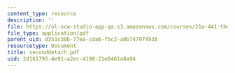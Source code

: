 ```yaml
---
content_type: resource
description: ''
file: https://ol-ocw-studio-app-qa.s3.amazonaws.com/courses/21a-441-the-conquest-of-america-spring-2004/2d1617954e91a2ec419821e0461a8a94_seconddetach.pdf
file_type: application/pdf
parent_uid: d351c30b-77ea-cda6-f5c2-a0b747974938
resourcetype: Document
title: seconddetach.pdf
uid: 2d161795-4e91-a2ec-4198-21e0461a8a94
---
```

